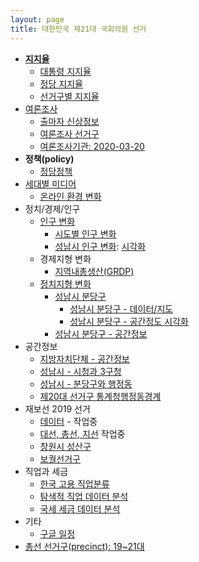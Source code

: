 ```yaml
---
layout: page
title: 대한민국 제21대 국회의원 선거
---
```


- **[지지율](election-approval.html)**
    - [대통령 지지율](president_approval_survey.html)
    - [정당 지지율](party_approval_survey.html)
    - [선거구별 지지율](precinct_approval_survey.html)    
- [여론조사](election-polls.html)
    - [출마자 신상정보](election-candidate.html)
    - [여론조사 선거구](election-precinct.html)
    - [여론조사기관: 2020-03-20](election-poll-company.html)
- **정책(policy)**
    - [정당정책](election-policy.html)
- [세대별 미디어](election_media.html)
    - [온라인 환경 변화](election_online.html)
- 정치/경제/인구
    - [인구 변화](election_population_pyramid.html)
        - [시도별 인구 변화](election_province_population.html)
        - [성남시 인구 변화](election_sungnam_population.html): [시각화](election_sungnam_population_viz.html)
    - 경제지형 변화
        - [지역내총생산(GRDP)](election_grdp.html)
    - [정치지형 변화](election_politics.html)
        - [성남시 분당구](election_politics_votes.html)
            - [성남시 분당구 - 데이터/지도](election_bundang_data.html)
            - [성남시 분당구 - 공간정도 시각화](election_bundang_data_map.html)
        - [성남시 분당구 - 공간정보](election_politics_votes_map.html)
- 공간정보
    - [지방자치단체 - 공간정보](election_sigungu.html)
    - [성남시 - 시청과 3구청](election_sigungu_sungnam.html)
    - [성남시 - 분당구와 행정동](election_sigungu_sungnam_dong.html)
    - [제20대 선거구 통계청행정동경계](election_district_map.html)
- 재보선 2019 선거
    - [데이터](by_election_data.html) - 작업중
    - [대선, 총선, 지선](by_election_major_election.html) 작업중
    - [창원시 성산구](by_election_precinct_changwon.html)    
    - [보궐선거구](by_election_precinct.html)
- 직업과 세금
    - [한국 고용 직업분류](election_job_classification.html)
    - [탐색적 직업 데이터 분석](election_job_EDA.html)
    - [국세 세금 데이터 분석](election_tax_EDA.html)
- 기타
    - [구글 일정](election-google-calendar.html)
- [총선 선거구(precinct): 19~21대](precinct-2016.html)
    